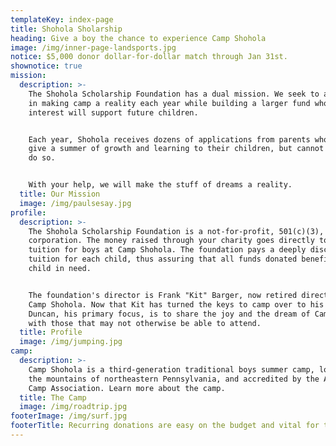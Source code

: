 ```yaml
---
templateKey: index-page
title: Shohola Sholarship
heading: Give a boy the chance to experience Camp Shohola
image: /img/inner-page-landsports.jpg
notice: $5,000 donor dollar-for-dollar match through Jan 31st.
shownotice: true
mission:
  description: >-
    The Shohola Scholarship Foundation has a dual mission. We seek to aid boys
    in making camp a reality each year while building a larger fund whose
    interest will support future children.


    Each year, Shohola receives dozens of applications from parents who want to
    give a summer of growth and learning to their children, but cannot afford to
    do so.


    With your help, we will make the stuff of dreams a reality.
  title: Our Mission
  image: /img/paulsesay.jpg
profile:
  description: >-
    The Shohola Scholarship Foundation is a not-for-profit, 501(c)(3),
    corporation. The money raised through your charity goes directly to support
    tuition for boys at Camp Shohola. The foundation pays a deeply discounted
    tuition for each child, thus assuring that all funds donated benefit the
    child in need.


    The foundation's director is Frank "Kit" Barger, now retired director of
    Camp Shohola. Now that Kit has turned the keys to camp over to his son
    Duncan, his primary focus, is to share the joy and the dream of Camp Shohola
    with those that may not otherwise be able to attend.
  title: Profile
  image: /img/jumping.jpg
camp:
  description: >-
    Camp Shohola is a third-generation traditional boys summer camp, located in
    the mountains of northeastern Pennsylvania, and accredited by the American
    Camp Association. Learn more about the camp.
  title: The Camp
  image: /img/roadtrip.jpg
footerImage: /img/surf.jpg
footerTitle: Recurring donations are easy on the budget and vital for the scholarship foundation
---
```

